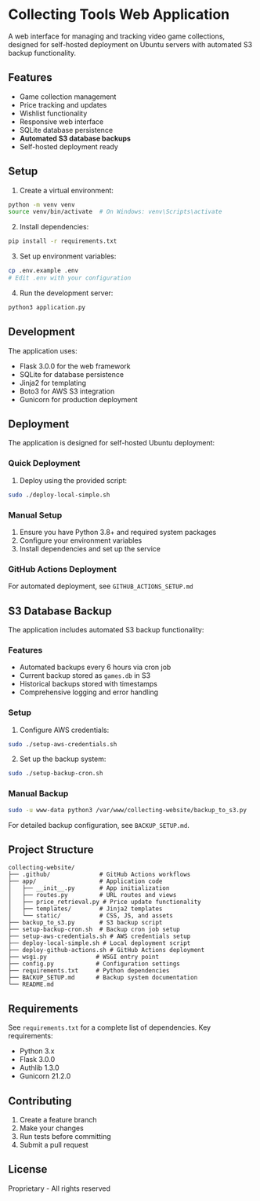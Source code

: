 # Collecting Tools Web Application

A web interface for managing and tracking video game collections, designed for self-hosted deployment on Ubuntu servers with automated S3 backup functionality.

## Features

- Game collection management
- Price tracking and updates
- Wishlist functionality
- Responsive web interface
- SQLite database persistence
- **Automated S3 database backups**
- Self-hosted deployment ready

## Setup

1. Create a virtual environment:
```bash
python -m venv venv
source venv/bin/activate  # On Windows: venv\Scripts\activate
```

2. Install dependencies:
```bash
pip install -r requirements.txt
```

3. Set up environment variables:
```bash
cp .env.example .env
# Edit .env with your configuration
```

4. Run the development server:
```bash
python3 application.py
```

## Development

The application uses:
- Flask 3.0.0 for the web framework
- SQLite for database persistence
- Jinja2 for templating
- Boto3 for AWS S3 integration
- Gunicorn for production deployment

## Deployment

The application is designed for self-hosted Ubuntu deployment:

### Quick Deployment
1. Deploy using the provided script:
```bash
sudo ./deploy-local-simple.sh
```

### Manual Setup
1. Ensure you have Python 3.8+ and required system packages
2. Configure your environment variables
3. Install dependencies and set up the service

### GitHub Actions Deployment
For automated deployment, see `GITHUB_ACTIONS_SETUP.md`

## S3 Database Backup

The application includes automated S3 backup functionality:

### Features
- Automated backups every 6 hours via cron job
- Current backup stored as `games.db` in S3
- Historical backups stored with timestamps
- Comprehensive logging and error handling

### Setup
1. Configure AWS credentials:
```bash
sudo ./setup-aws-credentials.sh
```

2. Set up the backup system:
```bash
sudo ./setup-backup-cron.sh
```

### Manual Backup
```bash
sudo -u www-data python3 /var/www/collecting-website/backup_to_s3.py
```

For detailed backup configuration, see `BACKUP_SETUP.md`.

## Project Structure

```
collecting-website/
├── .github/              # GitHub Actions workflows
├── app/                  # Application code
│   ├── __init__.py       # App initialization
│   ├── routes.py         # URL routes and views
│   ├── price_retrieval.py # Price update functionality
│   ├── templates/        # Jinja2 templates
│   └── static/           # CSS, JS, and assets
├── backup_to_s3.py       # S3 backup script
├── setup-backup-cron.sh  # Backup cron job setup
├── setup-aws-credentials.sh # AWS credentials setup
├── deploy-local-simple.sh # Local deployment script
├── deploy-github-actions.sh # GitHub Actions deployment
├── wsgi.py              # WSGI entry point
├── config.py            # Configuration settings
├── requirements.txt     # Python dependencies
├── BACKUP_SETUP.md      # Backup system documentation
└── README.md
```

## Requirements

See `requirements.txt` for a complete list of dependencies. Key requirements:
- Python 3.x
- Flask 3.0.0
- Authlib 1.3.0
- Gunicorn 21.2.0

## Contributing

1. Create a feature branch
2. Make your changes
3. Run tests before committing
4. Submit a pull request

## License

Proprietary - All rights reserved
